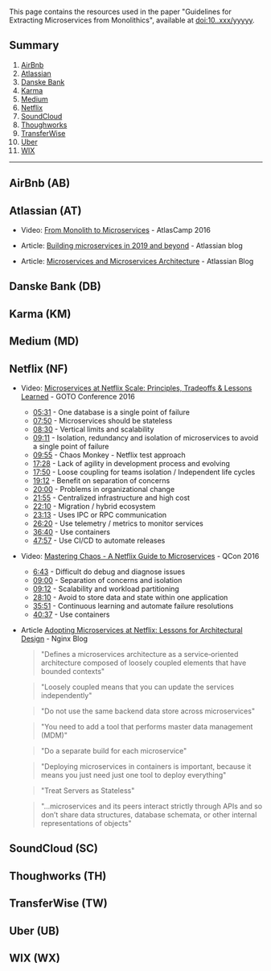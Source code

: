 
This page contains the resources used in the paper "Guidelines for Extracting Microservices from Monolithics", available at [doi:10..xxx/yyyyy]().

## Summary

1. [AirBnb](#airbnb-ab)
2. [Atlassian](#atlassian-at)
3. [Danske Bank](#danske-bank-db)
4. [Karma](#karma-km)
5. [Medium](#medium-md)
6. [Netflix](#netflix-nf)
7. [SoundCloud](#soundcloud-sc)
8. [Thoughworks](#thoughworks-th)
9. [TransferWise](#transferwise-tw)
10. [Uber](#uber-ub)
11. [WIX](#wix-wx)

<hr>

## AirBnb (AB)

## Atlassian (AT)

- Video: [From Monolith to Microservices](https://www.youtube.com/watch?v=1jvgxdzxJGQ) - AtlasCamp 2016

- Article: [Building microservices in 2019 and beyond](https://atlassian.com/continuous-delivery/microservices/building-microservices) - Atlassian blog

- Article: [Microservices and Microservices Architecture](https://www.atlassian.com/continuous-delivery/microservices) - Atlassian Blog

## Danske Bank (DB)

## Karma (KM)

## Medium (MD)

## Netflix (NF)

- Video: [Microservices at Netflix Scale: Principles, Tradeoffs & Lessons Learned](https://www.youtube.com/watch?v=57UK46qfBLY) - GOTO Conference 2016

	- [05:31](https://youtu.be/57UK46qfBLY?t=331) - One database is a single point of failure
	- [07:50](https://youtu.be/57UK46qfBLY?t=470) - Microservices should be stateless
	- [08:30](https://youtu.be/57UK46qfBLY?t=510) - Vertical limits and scalability
	- [09:11](https://youtu.be/57UK46qfBLY?t=547) - Isolation, redundancy and isolation of microservices to avoid a single point of failure
	- [09:55](https://youtu.be/57UK46qfBLY?t=593) - Chaos Monkey - Netflix test approach
	- [17:28](https://youtu.be/57UK46qfBLY?t=1048) - Lack of agility in development process and evolving
	- [17:50](https://youtu.be/57UK46qfBLY?t=1069) - Loose coupling for teams isolation / Independent life cycles
	- [19:12](https://youtu.be/57UK46qfBLY?t=1152) - Benefit on separation of concerns
	- [20:00](https://youtu.be/57UK46qfBLY?t=1201) - Problems in organizational change
	- [21:55](https://youtu.be/57UK46qfBLY?t=1315) - Centralized infrastructure and high cost
	- [22:10](https://youtu.be/57UK46qfBLY?t=1331) - Migration / hybrid ecosystem
	- [23:13](https://youtu.be/57UK46qfBLY?t=1394) - Uses IPC or RPC communication
	- [26:20](https://youtu.be/57UK46qfBLY?t=1579) - Use telemetry / metrics to monitor services
	- [36:40](https://youtu.be/57UK46qfBLY?t=2201) - Use containers
	- [47:57](https://youtu.be/57UK46qfBLY?t=2876) - Use CI/CD to automate releases


- Video: [Mastering Chaos - A Netflix Guide to Microservices](https://www.youtube.com/watch?v=CZ3wIuvmHeM) - QCon 2016

	- [6:43](https://www.youtube.com/watch?v=CZ3wIuvmHeM&t=) - Difficult do debug and diagnose issues
	- [09:00](https://www.youtube.com/watch?v=CZ3wIuvmHeM&t=) - Separation of concerns and isolation
	- [09:12](https://www.youtube.com/watch?v=CZ3wIuvmHeM&t=) - Scalability and workload partitioning
	- [28:10](https://www.youtube.com/watch?v=CZ3wIuvmHeM&t=) - Avoid to store data and state within one application
	- [35:51](https://www.youtube.com/watch?v=CZ3wIuvmHeM&t=) - Continuous learning and automate failure resolutions
	- [40:37](https://www.youtube.com/watch?v=CZ3wIuvmHeM&t=) - Use containers


- Article [Adopting Microservices at Netflix: Lessons for Architectural Design](https://www.nginx.com/blog/microservices-at-netflix-architectural-best-practices/) - Nginx Blog

	> "Defines a microservices architecture as a service‐oriented architecture composed of loosely coupled elements that have bounded contexts"

	> "Loosely coupled means that you can update the services independently"

	> "Do not use the same backend data store across microservices"

	>  "You need to add a tool that performs master data management (MDM)"

	> "Do a separate build for each microservice"

	> "Deploying microservices in containers is important, because it means you just need just one tool to deploy everything"

	> "Treat Servers as Stateless"

	> "...microservices and its peers interact strictly through APIs and so don’t share data structures, database schemata, or other internal representations of objects"


## SoundCloud (SC)

## Thoughworks (TH)

## TransferWise (TW)

## Uber (UB)

## WIX (WX)